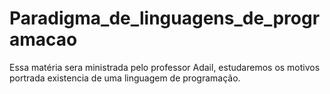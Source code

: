 # Paradigma_de_linguagens_de_programacao
Essa matéria sera ministrada pelo professor Adail, estudaremos os motivos portrada existencia de uma linguagem de programação.
